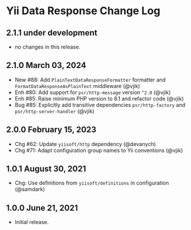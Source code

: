 # Yii Data Response Change Log

## 2.1.1 under development

- no changes in this release.

## 2.1.0 March 03, 2024

- New #88: Add `PlainTextDataResponseFormatter` formatter and `FormatDataResponseAsPlainText` middleware (@vjik)
- Enh #80: Add support for `psr/http-message` version `^2.0` (@vjik)
- Enh #85: Raise minimum PHP version to 8.1 and refactor code (@vjik)
- Bug #85: Explicitly add transitive dependencies `psr/http-factory` and `psr/http-server-handler` (@vjik)

## 2.0.0 February 15, 2023

- Chg #62: Update `yiisoft/http` dependency (@devanych)
- Chg #71: Adapt configuration group names to Yii conventions (@vjik)

## 1.0.1 August 30, 2021

- Chg: Use definitions from `yiisoft/definitions` in configuration (@samdark)

## 1.0.0 June 21, 2021

- Initial release.
